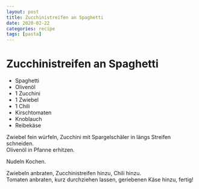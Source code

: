 ```yaml
---
layout: post
title: Zucchinistreifen an Spaghetti
date: 2020-02-22
categories: recipe
tags: [pasta]
---
```

# Zucchinistreifen an Spaghetti

- Spaghetti
- Olivenöl
- 1 Zucchini
- 1 Zwiebel
- 1 Chili
- Kirschtomaten
- Knoblauch
- Reibekäse

Zwiebel fein würfeln, Zucchini mit Spargelschäler in längs Streifen schneiden.  
Olivenöl in Pfanne erhitzen.  
  
Nudeln Kochen.  
  
Zwiebeln anbraten, Zucchinistreifen hinzu, Chili hinzu.  
Tomaten anbraten, kurz durchziehen lassen, geriebenen Käse hinzu, fertig!  
